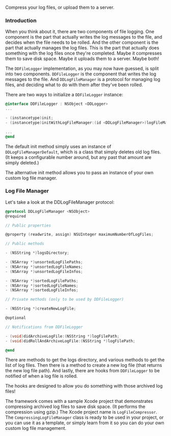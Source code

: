 Compress your log files, or upload them to a server.

### Introduction

When you think about it, there are two components of file logging. One component is the part that actually writes the log messages to the file, and decides when the file needs to be rolled. And the other component is the part that actually manages the log files. This is the part that actually does something with the log files once they're completed. Maybe it compresses them to save disk space. Maybe it uploads them to a server. Maybe both!

The `DDFileLogger` implementation, as you may now have guessed, is split into two components. `DDFileLogger` is the component that writes the log messages to the file. And `DDLogFileManager` is a protocol for managing log files, and deciding what to do with them after they've been rolled.

There are two ways to initialize a `DDFileLogger` instance:
```objective-c
@interface DDFileLogger : NSObject <DDLogger>
...

- (instancetype)init;
- (instancetype)initWithLogFileManager:(id <DDLogFileManager>)logFileManager NS_DESIGNATED_INITIALIZER;

...
@end
```

The default init method simply uses an instance of `DDLogFileManagerDefault`, which is a class that simply deletes old log files. (It keeps a configurable number around, but any past that amount are simply deleted.)

The alternative init method allows you to pass an instance of your own custom log file manager.

### Log File Manager

Let's take a look at the DDLogFileManager protocol:
```objective-c
@protocol DDLogFileManager <NSObject>
@required

// Public properties

@property (readwrite, assign) NSUInteger maximumNumberOfLogFiles;

// Public methods

- (NSString *)logsDirectory;

- (NSArray *)unsortedLogFilePaths;
- (NSArray *)unsortedLogFileNames;
- (NSArray *)unsortedLogFileInfos;

- (NSArray *)sortedLogFilePaths;
- (NSArray *)sortedLogFileNames;
- (NSArray *)sortedLogFileInfos;

// Private methods (only to be used by DDFileLogger)

- (NSString *)createNewLogFile;

@optional

// Notifications from DDFileLogger

- (void)didArchiveLogFile:(NSString *)logFilePath;
- (void)didRollAndArchiveLogFile:(NSString *)logFilePath;

@end
```

There are methods to get the logs directory, and various methods to get the list of log files. Then there is a method to create a new log file (that returns the new log file path). And lastly, there are hooks from `DDFileLogger` to be notified of when a log file is rolled.

The hooks are designed to allow you do something with those archived log files!

The framework comes with a sample Xcode project that demonstrates compressing archived log files to save disk space. (It performs the compression using gzip.) The Xcode project name is `LogFileCompressor`. The `CompressingLogFileManager` class is ready to be used in your project, or you can use it as a template, or simply learn from it so you can do your own custom log file management.
